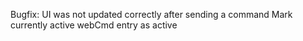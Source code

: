 Bugfix: UI was not updated correctly after sending a command
Mark currently active webCmd entry as active